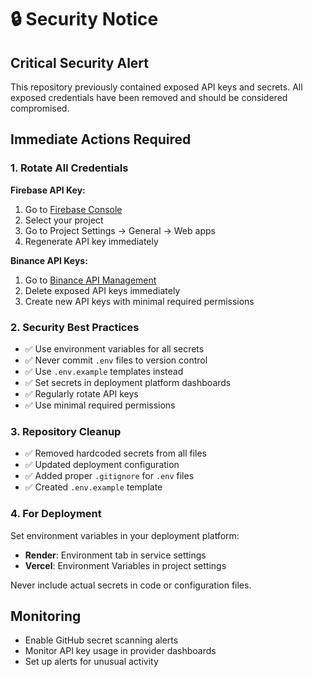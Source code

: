# 🔒 Security Notice

## Critical Security Alert

This repository previously contained exposed API keys and secrets. All exposed credentials have been removed and should be considered compromised.

## Immediate Actions Required

### 1. Rotate All Credentials

**Firebase API Key:**
1. Go to [Firebase Console](https://console.firebase.google.com)
2. Select your project
3. Go to Project Settings → General → Web apps
4. Regenerate API key immediately

**Binance API Keys:**
1. Go to [Binance API Management](https://www.binance.com/en/my/settings/api-management)
2. Delete exposed API keys immediately
3. Create new API keys with minimal required permissions

### 2. Security Best Practices

- ✅ Use environment variables for all secrets
- ✅ Never commit `.env` files to version control
- ✅ Use `.env.example` templates instead
- ✅ Set secrets in deployment platform dashboards
- ✅ Regularly rotate API keys
- ✅ Use minimal required permissions

### 3. Repository Cleanup

- ✅ Removed hardcoded secrets from all files
- ✅ Updated deployment configuration
- ✅ Added proper `.gitignore` for `.env` files
- ✅ Created `.env.example` template

### 4. For Deployment

Set environment variables in your deployment platform:
- **Render**: Environment tab in service settings
- **Vercel**: Environment Variables in project settings

Never include actual secrets in code or configuration files.

## Monitoring

- Enable GitHub secret scanning alerts
- Monitor API key usage in provider dashboards
- Set up alerts for unusual activity